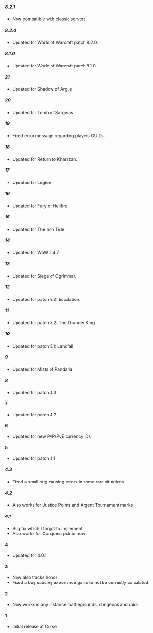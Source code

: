 ##### 8.2.1
* Now compatible with classic servers.

##### 8.2.0
* Updated for World of Warcraft patch 8.2.0.

##### 8.1.0
* Updated for World of Warcraft patch 8.1.0.

##### 21
* Updated for Shadow of Argus

##### 20
* Updated for Tomb of Sargeras

##### 19
* Fixed error message regarding players GUIDs.

##### 18
* Updated for Return to Kharazan.

##### 17
* Updated for Legion

##### 16
* Updated for Fury of Hellfire

##### 15
* Updated for The Iron Tide.

##### 14
* Updated for WoW 5.4.7.

##### 13
* Updated for Siege of Ogrimmar.

##### 12
* Updated for patch 5.3: Escalation.

##### 11
* Updated for patch 5.2: The Thunder King

##### 10
* Updated for patch 5.1: Landfall

##### 9
* Updated for Mists of Pandaria

##### 8
* Updated for patch 4.3

#### 7
* Updated for patch 4.2

#### 6
* Updated for new PvP/PvE currency IDs

#### 5
* Updated for patch 4.1

##### 4.3
* Fixed a small bug causing errors in some rare situations

##### 4.2
* Also works for Justice Points and Argent Tournament marks

##### 4.1
* Bug fix which I forgot to implement
* Also works for Conquest points now

#### 4
* Updated for 4.0.1

#### 3
* Now also tracks honor
* Fixed a bug causing experience gains to not be correctly calculated

#### 2
* Now works in any instance: battlegrounds, dungeons and raids

#### 1
* Initial release at Curse
